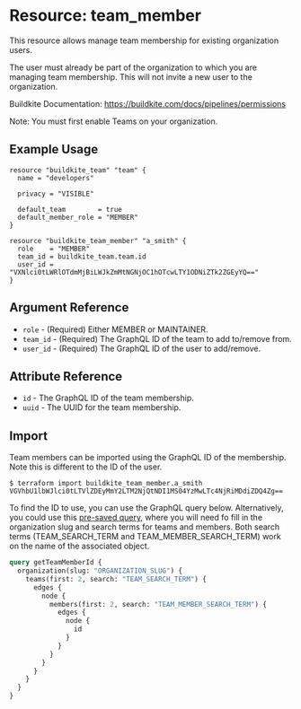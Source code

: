 # Resource: team_member

This resource allows manage team membership for existing organization users.

The user must already be part of the organization to which you are managing team membership. This will not invite a new user to the organization.

Buildkite Documentation: https://buildkite.com/docs/pipelines/permissions

Note: You must first enable Teams on your organization.

## Example Usage

```hcl
resource "buildkite_team" "team" {
  name = "developers"

  privacy = "VISIBLE"

  default_team        = true
  default_member_role = "MEMBER"
}

resource "buildkite_team_member" "a_smith" {
  role    = "MEMBER"
  team_id = buildkite_team.team.id
  user_id = "VXNlci0tLWRlOTdmMjBiLWJkZmMtNGNjOC1hOTcwLTY1ODNiZTk2ZGEyYQ=="
}
```

## Argument Reference

* `role` - (Required) Either MEMBER or MAINTAINER.
* `team_id` - (Required) The GraphQL ID of the team to add to/remove from.
* `user_id` - (Required) The GraphQL ID of the user to add/remove.

## Attribute Reference

* `id`   - The GraphQL ID of the team membership.
* `uuid` - The UUID for the team membership.

## Import

Team members can be imported using the GraphQL ID of the membership. Note this is different to the ID of the user.

```
$ terraform import buildkite_team_member.a_smith VGVhbU1lbWJlci0tLTVlZDEyMmY2LTM2NjQtNDI1MS04YzMwLTc4NjRiMDdiZDQ4Zg==
```

To find the ID to use, you can use the GraphQL query below. Alternatively, you could use this [pre-saved query](https://buildkite.com/user/graphql/console/ce4540dd-4f60-4e79-8e8f-9f4c3bc8784e), where you will need fo fill in the organization slug and search terms for teams and members. Both search terms (TEAM_SEARCH_TERM and TEAM_MEMBER_SEARCH_TERM) work on the name of the associated object.

```graphql
query getTeamMemberId {
  organization(slug: "ORGANIZATION_SLUG") {
    teams(first: 2, search: "TEAM_SEARCH_TERM") {
      edges {
        node {
          members(first: 2, search: "TEAM_MEMBER_SEARCH_TERM") {
            edges {
              node {
                id
              }
            }
          }
        }
      }
    }
  }
}
```
